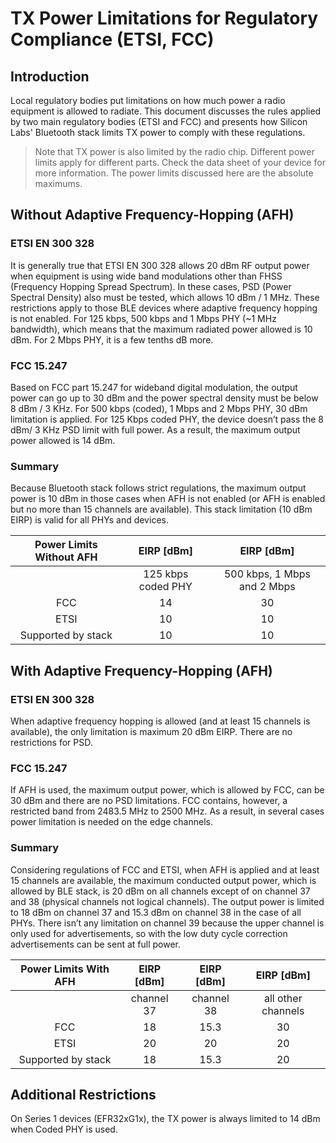 # TX Power Limitations for Regulatory Compliance (ETSI, FCC)

## Introduction

Local regulatory bodies put limitations on how much power a radio equipment is allowed to radiate. This document discusses the rules applied by two main regulatory bodies (ETSI and FCC) and presents how Silicon Labs' Bluetooth stack limits TX power to comply with these regulations.

> Note that TX power is also limited by the radio chip. Different power limits apply for different parts. Check the data sheet of your device for more information. The power limits discussed here are the absolute maximums.

## Without Adaptive Frequency-Hopping (AFH)

### ETSI EN 300 328

It is generally true that ETSI EN 300 328 allows 20 dBm RF output power when equipment is using wide band modulations other than FHSS (Frequency Hopping Spread Spectrum). In these cases, PSD (Power Spectral Density) also must be tested, which allows 10 dBm / 1 MHz.
These restrictions apply to those BLE devices where adaptive frequency hopping is not enabled. For 125 kbps, 500 kbps and 1 Mbps PHY (~1 MHz bandwidth), which means that the maximum radiated power allowed is 10 dBm. For 2 Mbps PHY, it is a few tenths dB more.

### FCC 15.247

Based on FCC part 15.247 for wideband digital modulation, the output power can go up to 30 dBm and the power spectral density must be below 8 dBm / 3 KHz.
For 500 kbps (coded), 1 Mbps and 2 Mbps PHY, 30 dBm limitation is applied.
For 125 Kbps coded PHY, the device doesn’t pass the 8 dBm/ 3 KHz PSD limit with full power. As a result, the maximum output power allowed is 14 dBm.

### Summary

Because Bluetooth stack follows strict regulations, the maximum output power is 10 dBm in those cases when AFH is not enabled (or AFH is enabled but no more than 15 channels are available). This stack limitation (10 dBm EIRP) is valid for all PHYs and devices.

| Power Limits Without AFH |     EIRP [dBm]     |         EIRP [dBm]         |
| :----------------------: | :----------------: | :------------------------: |
|                          | 125 kbps coded PHY | 500 kbps, 1 Mbps and 2 Mbps |
|           FCC            |         14         |              30            |
|           ETSI           |         10         |              10            |
|    Supported by stack    |         10         |              10            |

## With Adaptive Frequency-Hopping (AFH)

### ETSI EN 300 328

When adaptive frequency hopping is allowed (and at least 15 channels is available), the only limitation is maximum 20 dBm EIRP. There are no restrictions for PSD.

### FCC 15.247

If AFH is used, the maximum output power, which is allowed by FCC, can be 30 dBm and there are no PSD limitations. FCC contains, however, a restricted band from 2483.5 MHz to 2500 MHz. As a result, in several cases power limitation is needed on the edge channels.

### Summary

Considering regulations of FCC and ETSI, when AFH is applied and at least 15 channels are available, the maximum conducted output power, which is allowed by BLE stack, is 20 dBm on all channels except of on channel 37 and 38 (physical channels not logical channels). The output power is limited to 18 dBm on channel 37 and 15.3 dBm on channel 38 in the case of all PHYs. There isn’t any limitation on channel 39 because the upper channel is only used for advertisements, so with the low duty cycle correction advertisements can be sent at full power.

| Power Limits With AFH | EIRP [dBm] | EIRP [dBm] |     EIRP [dBm]     |
| :-------------------: | :--------: | :--------: | :----------------: |
|                       | channel 37 | channel 38 | all other channels |
|          FCC          |     18     |    15.3    |         30         |
|          ETSI         |     20     |     20     |         20         |
|   Supported by stack  |     18     |    15.3    |         20         |

## Additional Restrictions

On Series 1 devices (EFR32xG1x), the TX power is always limited to 14 dBm when Coded PHY is used.
